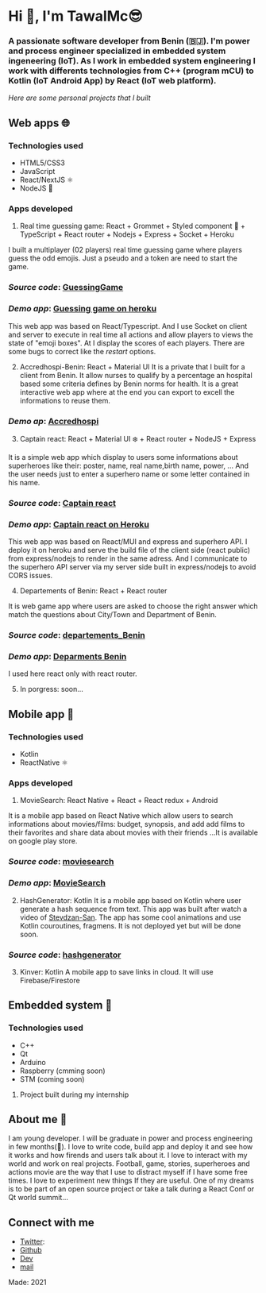 # Hi 👋, I'm TawalMc😎
### A passionate software developer from Benin (🇧🇯). I'm power and process engineer specialized in embedded system ingeneering (IoT). As I work in embedded system engineering I work with differents technologies from **C++** (program **mCU**) to **Kotlin** (IoT Android App) by **React** (IoT web platform).
*Here are some personal projects that I built*

## Web apps 🌐
### Technologies used
- HTML5/CSS3
- JavaScript
- React/NextJS ⚛️
- NodeJS 🧊

### Apps developed
1. Real time guessing game: React + Grommet + Styled component 💅 + TypeScript + React router + Nodejs + Express + Socket + Heroku

I built a multiplayer (02 players) real time guessing game where players guess the odd emojis. Just a pseudo and a token are need to start the game.
### *Source code*: [GuessingGame](https://github.com/TawalMc/GuessingGame)

### *Demo app*: [Guessing game on heroku](https://guessing-game-mc.herokuapp.com/)
This web app was based on React/Typescript. And I use Socket on client and server to execute in real time all actions and allow players to views the state of "emoji boxes". At I display the scores of each players. There are some bugs to correct like the *restart* options.

2. Accredhospi-Benin: React + Material UI
It is a private that I built for a client from Benin. It allow nurses to qualify by a percentage an hospital based some criteria defines by Benin norms for health. It is a great interactive web app where at the end you can export to excell the informations to reuse them.

### *Demo ap*: [Accredhospi](https://accredhospi.netlify.app/)

3. Captain react: React + Material UI ❄️ + React router + NodeJS + Express

It is a simple web app which display to users some informations about superheroes like their: poster, name, real name,birth name, power, ... And the user needs just to enter a superhero name or some letter contained in his name.
### *Source code*: [Captain react](https://github.com/TawalMc/captainreact)

### *Demo app*: [Captain react on Heroku](https://captainreact.herokuapp.com/)
This web app was based on React/MUI and express and superhero API. I deploy it on heroku and serve the build file of the client side (react public) from express/nodejs to render in the same adress. And I communicate to the superhero API server via my server side built in express/nodejs to avoid CORS issues.

4. Departements of Benin: React + React router

It is web game app where users are asked to choose the right answer which match the questions about City/Town and Department of Benin.
### *Source code*: [departements_Benin](https://github.com/TawalMc/departements_Benin)

### *Demo app*: [Deparments Benin](https://departements.herokuapp.com/)
I used here react only with react router.

5. In porgress: soon...

##  Mobile app 📱
### Technologies used
- Kotlin 
- ReactNative ⚛️

### Apps developed
1. MovieSearch: React Native + React + React redux + Android

It is a mobile app based on React Native which allow users to search informations about movies/films: budget, synopsis, and add add films to their favorites and share data about movies with their friends ...It is available on google play store.
### *Source code*: [moviesearch](https://github.com/TawalMc/moviesearch)

### *Demo app*: [MovieSearch](https://play.google.com/store/apps/details?id=com.whereismovie)

2. HashGenerator: Kotlin
It is a mobile app based on Kotlin where user generate a hash sequence from text. This app was built after watch a video of [Stevdzan-San](https://www.youtube.com/channel/UCYLAirIEMMXtWOECuZAtjqQ). The app has some cool animations and use Kotlin couroutines, fragmens. It is not deployed yet but will be done soon.

### *Source code*: [hashgenerator](https://github.com/TawalMc/hashgenerator)

3. Kinver: Kotlin
A mobile app to save links in cloud. It will use Firebase/Firestore

## Embedded system 🤖
### Technologies used
- C++
- Qt
- Arduino
- Raspberry (cmming soon)
- STM (coming soon)

1. Project built during my internship

## About me 🤙
I am young developer. I will be graduate in power and process engineering in few months(🤣). I love to write code, build app and deploy it and see how it works and how firends and users talk about it. I love to interact with my world and work on real projects. Football, game, stories, superheroes and actions movie are the way that I use to distract myself if I have some free times. I love to experiment new things If they are useful. One of my dreams is to be part of an open source project or take a talk during a React Conf or Qt world summit...

## Connect with me
- [Twitter](https://twitter.com/Tawal_Mc): 
- [Github](https://github.com/TawalMc/)
- [Dev](https://dev.to/tawalmc)
- [mail](alaotawaliou@gmail.com)

Made: 2021



